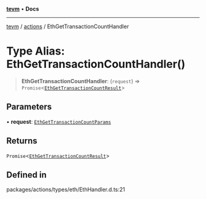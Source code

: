 [**tevm**](../../README.md) • **Docs**

***

[tevm](../../modules.md) / [actions](../README.md) / EthGetTransactionCountHandler

# Type Alias: EthGetTransactionCountHandler()

> **EthGetTransactionCountHandler**: (`request`) => `Promise`\<[`EthGetTransactionCountResult`](EthGetTransactionCountResult.md)\>

## Parameters

• **request**: [`EthGetTransactionCountParams`](EthGetTransactionCountParams.md)

## Returns

`Promise`\<[`EthGetTransactionCountResult`](EthGetTransactionCountResult.md)\>

## Defined in

packages/actions/types/eth/EthHandler.d.ts:21
